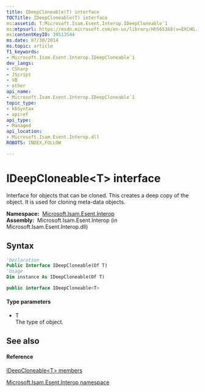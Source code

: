 ```yaml
---
title: IDeepCloneable(T) interface
TOCTitle: IDeepCloneable(T) interface
ms:assetid: T:Microsoft.Isam.Esent.Interop.IDeepCloneable`1
ms:mtpsurl: https://msdn.microsoft.com/en-us/library/Hh565368(v=EXCHG.10)
ms:contentKeyID: 39513544
ms.date: 07/30/2014
ms.topic: article
f1_keywords:
- Microsoft.Isam.Esent.Interop.IDeepCloneable`1
dev_langs:
- CSharp
- JScript
- VB
- other
api_name: 
- Microsoft.Isam.Esent.Interop.IDeepCloneable`1
topic_type: 
- kbSyntax
- apiref
api_type: 
- Managed
api_location: 
- Microsoft.Isam.Esent.Interop.dll
ROBOTS: INDEX,FOLLOW

---
```


# IDeepCloneable\<T\> interface

Interface for objects that can be cloned. This creates a deep copy of the object. It is used for cloning meta-data objects.

**Namespace:**  [Microsoft.Isam.Esent.Interop](hh596136\(v=exchg.10\).md)  
**Assembly:**  Microsoft.Isam.Esent.Interop (in Microsoft.Isam.Esent.Interop.dll)

## Syntax

``` vb
'Declaration
Public Interface IDeepCloneable(Of T)
'Usage
Dim instance As IDeepCloneable(Of T)
```

``` csharp
public interface IDeepCloneable<T>
```

#### Type parameters

  - T  
    The type of object.

## See also

#### Reference

[IDeepCloneable\<T\> members](hh596443\(v=exchg.10\).md)

[Microsoft.Isam.Esent.Interop namespace](hh596136\(v=exchg.10\).md)


